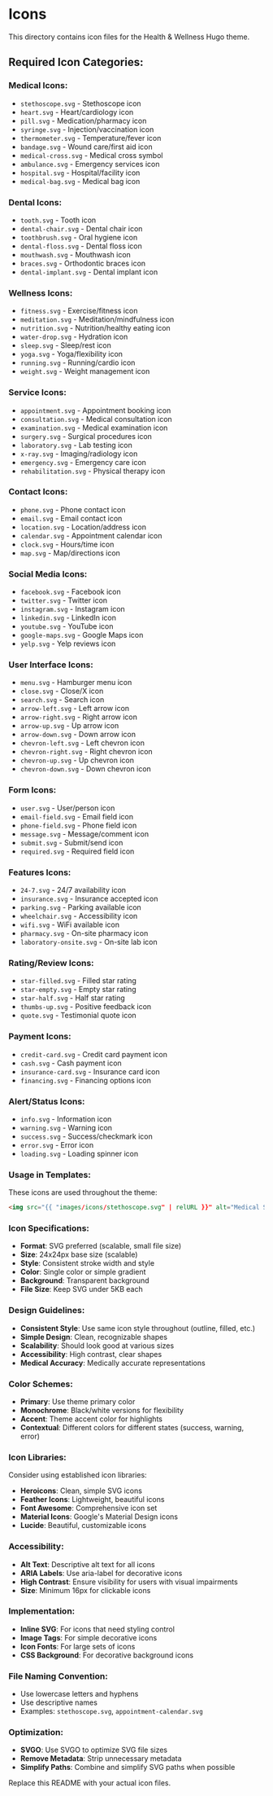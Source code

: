 # Icons

This directory contains icon files for the Health & Wellness Hugo theme.

## Required Icon Categories:

### Medical Icons:
- `stethoscope.svg` - Stethoscope icon
- `heart.svg` - Heart/cardiology icon
- `pill.svg` - Medication/pharmacy icon
- `syringe.svg` - Injection/vaccination icon
- `thermometer.svg` - Temperature/fever icon
- `bandage.svg` - Wound care/first aid icon
- `medical-cross.svg` - Medical cross symbol
- `ambulance.svg` - Emergency services icon
- `hospital.svg` - Hospital/facility icon
- `medical-bag.svg` - Medical bag icon

### Dental Icons:
- `tooth.svg` - Tooth icon
- `dental-chair.svg` - Dental chair icon
- `toothbrush.svg` - Oral hygiene icon
- `dental-floss.svg` - Dental floss icon
- `mouthwash.svg` - Mouthwash icon
- `braces.svg` - Orthodontic braces icon
- `dental-implant.svg` - Dental implant icon

### Wellness Icons:
- `fitness.svg` - Exercise/fitness icon
- `meditation.svg` - Meditation/mindfulness icon
- `nutrition.svg` - Nutrition/healthy eating icon
- `water-drop.svg` - Hydration icon
- `sleep.svg` - Sleep/rest icon
- `yoga.svg` - Yoga/flexibility icon
- `running.svg` - Running/cardio icon
- `weight.svg` - Weight management icon

### Service Icons:
- `appointment.svg` - Appointment booking icon
- `consultation.svg` - Medical consultation icon
- `examination.svg` - Medical examination icon
- `surgery.svg` - Surgical procedures icon
- `laboratory.svg` - Lab testing icon
- `x-ray.svg` - Imaging/radiology icon
- `emergency.svg` - Emergency care icon
- `rehabilitation.svg` - Physical therapy icon

### Contact Icons:
- `phone.svg` - Phone contact icon
- `email.svg` - Email contact icon
- `location.svg` - Location/address icon
- `calendar.svg` - Appointment calendar icon
- `clock.svg` - Hours/time icon
- `map.svg` - Map/directions icon

### Social Media Icons:
- `facebook.svg` - Facebook icon
- `twitter.svg` - Twitter icon
- `instagram.svg` - Instagram icon
- `linkedin.svg` - LinkedIn icon
- `youtube.svg` - YouTube icon
- `google-maps.svg` - Google Maps icon
- `yelp.svg` - Yelp reviews icon

### User Interface Icons:
- `menu.svg` - Hamburger menu icon
- `close.svg` - Close/X icon
- `search.svg` - Search icon
- `arrow-left.svg` - Left arrow icon
- `arrow-right.svg` - Right arrow icon
- `arrow-up.svg` - Up arrow icon
- `arrow-down.svg` - Down arrow icon
- `chevron-left.svg` - Left chevron icon
- `chevron-right.svg` - Right chevron icon
- `chevron-up.svg` - Up chevron icon
- `chevron-down.svg` - Down chevron icon

### Form Icons:
- `user.svg` - User/person icon
- `email-field.svg` - Email field icon
- `phone-field.svg` - Phone field icon
- `message.svg` - Message/comment icon
- `submit.svg` - Submit/send icon
- `required.svg` - Required field icon

### Features Icons:
- `24-7.svg` - 24/7 availability icon
- `insurance.svg` - Insurance accepted icon
- `parking.svg` - Parking available icon
- `wheelchair.svg` - Accessibility icon
- `wifi.svg` - WiFi available icon
- `pharmacy.svg` - On-site pharmacy icon
- `laboratory-onsite.svg` - On-site lab icon

### Rating/Review Icons:
- `star-filled.svg` - Filled star rating
- `star-empty.svg` - Empty star rating
- `star-half.svg` - Half star rating
- `thumbs-up.svg` - Positive feedback icon
- `quote.svg` - Testimonial quote icon

### Payment Icons:
- `credit-card.svg` - Credit card payment icon
- `cash.svg` - Cash payment icon
- `insurance-card.svg` - Insurance card icon
- `financing.svg` - Financing options icon

### Alert/Status Icons:
- `info.svg` - Information icon
- `warning.svg` - Warning icon
- `success.svg` - Success/checkmark icon
- `error.svg` - Error icon
- `loading.svg` - Loading spinner icon

### Usage in Templates:
These icons are used throughout the theme:
```html
<img src="{{ "images/icons/stethoscope.svg" | relURL }}" alt="Medical Services" class="service-icon">
```

### Icon Specifications:
- **Format**: SVG preferred (scalable, small file size)
- **Size**: 24x24px base size (scalable)
- **Style**: Consistent stroke width and style
- **Color**: Single color or simple gradient
- **Background**: Transparent background
- **File Size**: Keep SVG under 5KB each

### Design Guidelines:
- **Consistent Style**: Use same icon style throughout (outline, filled, etc.)
- **Simple Design**: Clean, recognizable shapes
- **Scalability**: Should look good at various sizes
- **Accessibility**: High contrast, clear shapes
- **Medical Accuracy**: Medically accurate representations

### Color Schemes:
- **Primary**: Use theme primary color
- **Monochrome**: Black/white versions for flexibility
- **Accent**: Theme accent color for highlights
- **Contextual**: Different colors for different states (success, warning, error)

### Icon Libraries:
Consider using established icon libraries:
- **Heroicons**: Clean, simple SVG icons
- **Feather Icons**: Lightweight, beautiful icons
- **Font Awesome**: Comprehensive icon set
- **Material Icons**: Google's Material Design icons
- **Lucide**: Beautiful, customizable icons

### Accessibility:
- **Alt Text**: Descriptive alt text for all icons
- **ARIA Labels**: Use aria-label for decorative icons
- **High Contrast**: Ensure visibility for users with visual impairments
- **Size**: Minimum 16px for clickable icons

### Implementation:
- **Inline SVG**: For icons that need styling control
- **Image Tags**: For simple decorative icons
- **Icon Fonts**: For large sets of icons
- **CSS Background**: For decorative background icons

### File Naming Convention:
- Use lowercase letters and hyphens
- Use descriptive names
- Examples: `stethoscope.svg`, `appointment-calendar.svg`

### Optimization:
- **SVGO**: Use SVGO to optimize SVG file sizes
- **Remove Metadata**: Strip unnecessary metadata
- **Simplify Paths**: Combine and simplify SVG paths when possible

Replace this README with your actual icon files.
